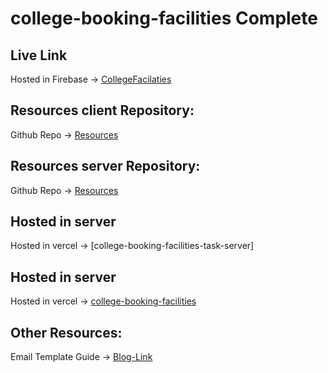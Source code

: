

# college-booking-facilities Complete

## Live Link
Hosted in Firebase -> [CollegeFacilaties](https://college-booking-facilities.web.app)

## Resources client Repository:
Github Repo -> [Resources](https://github.com/AbadatHossain/college-booking-facilities-client-side)

## Resources server Repository:
Github Repo -> [Resources](https://github.com/AbadatHossain/college-booking-facilities-server-side)

## Hosted in server
Hosted in vercel -> [college-booking-facilities-task-server]

## Hosted in server
Hosted in vercel -> [college-booking-facilities](http://localhost:8000/)

## Other Resources:
Email Template Guide -> [Blog-Link](https://miracleio.me/snippets/use-gmail-with-nodemailer/)